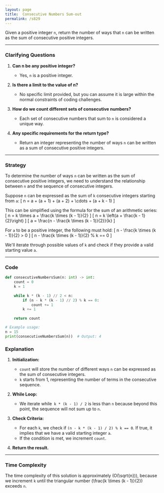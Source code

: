 ```yaml
---
layout: page
title:  Consecutive Numbers Sum-out
permalink: /s829
---
```


Given a positive integer `n`, return the number of ways that `n` can be written as the sum of consecutive positive integers.

---

### Clarifying Questions

1. **Can n be any positive integer?**
   - Yes, `n` is a positive integer.

2. **Is there a limit to the value of n?**
   - No specific limit provided, but you can assume it is large within the normal constraints of coding challenges.

3. **How do we count different sets of consecutive numbers?**
   - Each set of consecutive numbers that sum to `n` is considered a unique way.

4. **Any specific requirements for the return type?**
   - Return an integer representing the number of ways `n` can be written as a sum of consecutive positive integers.

---

### Strategy

To determine the number of ways `n` can be written as the sum of consecutive positive integers, we need to understand the relationship between `n` and the sequence of consecutive integers.

Suppose `n` can be expressed as the sum of `k` consecutive integers starting from `a`:
\[ n = a + (a + 1) + (a + 2) + \cdots + (a + k - 1) \]

This can be simplified using the formula for the sum of an arithmetic series:
\[ n = k \times a + \frac{k \times (k - 1)}{2} \]
\[ n = k \left(a + \frac{k - 1}{2}\right) \]
\[ a = \frac{n - \frac{k \times (k - 1)}{2}}{k} \]

For `a` to be a positive integer, the following must hold:
\[ n - \frac{k \times (k - 1)}{2} > 0 \]
\[ n - \frac{k \times (k - 1)}{2} \% k == 0 \]

We'll iterate through possible values of `k` and check if they provide a valid starting value `a`.

---

### Code

```python
def consecutiveNumbersSum(n: int) -> int:
    count = 0
    k = 1
    
    while k * (k - 1) // 2 < n:
        if (n - k * (k - 1) // 2) % k == 0:
            count += 1
        k += 1
        
    return count

# Example usage:
n = 15
print(consecutiveNumbersSum(n))  # Output: 4
```

### Explanation

1. **Initialization:**
   - `count` will store the number of different ways `n` can be expressed as the sum of consecutive integers.
   - `k` starts from 1, representing the number of terms in the consecutive sequence.

2. **While Loop:**
   - We iterate while` k * (k - 1) / 2` is less than `n` because beyond this point, the sequence will not sum up to `n`.
   
3. **Check Criteria:**
   - For each `k`, we check if `(n - k * (k - 1) / 2) % k == 0`. If true, it implies that we have a valid starting integer `a`.
   - If the condition is met, we increment `count`.

4. **Return the result.**

---

### Time Complexity

The time complexity of this solution is approximately \(O(\sqrt{n})\), because we increment `k` until the triangular number \(\frac{k \times (k - 1)}{2}\) exceeds `n`.